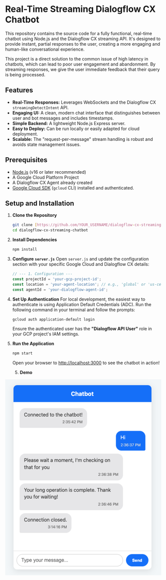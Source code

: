 # Real-Time Streaming Dialogflow CX Chatbot

This repository contains the source code for a fully functional, real-time chatbot using Node.js and the Dialogflow CX streaming API. It's designed to provide instant, partial responses to the user, creating a more engaging and human-like conversational experience.

This project is a direct solution to the common issue of high latency in chatbots, which can lead to poor user engagement and abandonment. By streaming responses, we give the user immediate feedback that their query is being processed.

## Features

- **Real-Time Responses:** Leverages WebSockets and the Dialogflow CX `streamingDetectIntent` API.
- **Engaging UI:** A clean, modern chat interface that distinguishes between user and bot messages and includes timestamps.
- **Simple Backend:** A lightweight Node.js Express server.
- **Easy to Deploy:** Can be run locally or easily adapted for cloud deployment.
- **Scalable:** The "request-per-message" stream handling is robust and avoids state management issues.

## Prerequisites

- [Node.js](https://nodejs.org/) (v16 or later recommended)
- A Google Cloud Platform Project
- A Dialogflow CX Agent already created
- [Google Cloud SDK](https://cloud.google.com/sdk/docs/install) (`gcloud` CLI) installed and authenticated.

## Setup and Installation

1.  **Clone the Repository**
    ```bash
    git clone [https://github.com/YOUR_USERNAME/dialogflow-cx-streaming-chatbot.git](https://github.com/YOUR_USERNAME/dialogflow-cx-streaming-chatbot.git)
    cd dialogflow-cx-streaming-chatbot
    ```

2.  **Install Dependencies**
    ```bash
    npm install
    ```

3.  **Configure `server.js`**
    Open `server.js` and update the configuration section with your specific Google Cloud and Dialogflow CX details:
    ```javascript
    // --- 1. Configuration ---
    const projectId = 'your-gcp-project-id';
    const location = 'your-agent-location'; // e.g., 'global' or 'us-central1'
    const agentId = 'your-dialogflow-agent-id';
    ```

4.  **Set Up Authentication**
    For local development, the easiest way to authenticate is using Application Default Credentials (ADC). Run the following command in your terminal and follow the prompts:
    ```bash
    gcloud auth application-default login
    ```
    Ensure the authenticated user has the **"Dialogflow API User"** role in your GCP project's IAM settings.

5.  **Run the Application**
    ```bash
    npm start
    ```
    Open your browser to [http://localhost:3000](http://localhost:3000) to see the chatbot in action!

    5.  **Demo**

![Chatbot Demo Screenshot](assets/partial-response-chat.png)